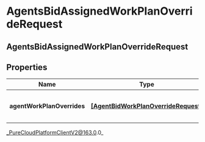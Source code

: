 # AgentsBidAssignedWorkPlanOverrideRequest

## AgentsBidAssignedWorkPlanOverrideRequest

## Properties

|Name | Type | Description | Notes|
|------------ | ------------- | ------------- | -------------|
| **agentWorkPlanOverrides** | [**[AgentBidWorkPlanOverrideRequest]**](AgentBidWorkPlanOverrideRequest) | The list of agent work plan overrides | |



_PureCloudPlatformClientV2@163.0.0_
